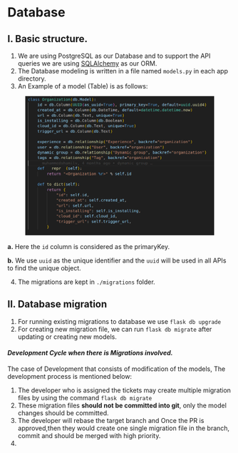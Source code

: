 # Database

## I. Basic structure.

1. We are using PostgreSQL as our Database and to support the API queries we are using [SQLAlchemy](https://www.sqlalchemy.org/) as our ORM.
2. The Database modeling is written in a file named `models.py` in each  app directory.
3. An Example of a model (Table) is as follows:

<figure><img src=".gitbook/assets/Screenshot from 2023-09-07 11-52-05.png" alt="" width="563"><figcaption></figcaption></figure>

&#x20;   **a.** Here the `id` column is considered as the primaryKey.

&#x20;   **b.** We use `uuid` as the unique identifier and the `uuid` will be used in all APIs to find the unique object.

4. The migrations are kept in `./migrations` folder.

## II. Database migration

1. For running existing migrations to database we use `flask db upgrade`
2. For creating new migration file, we can run `flask db migrate`  after updating or creating new models.

#### _Development Cycle when there is Migrations involved._

The case of Development that consists of modification of the models, The development process is mentioned below:

1. The developer who is assigned the tickets may create multiple migration files by using the command `flask db migrate`
2. These migration files **should not be committed into git**, only the model changes should be committed.
3. The developer will rebase the target branch and Once the PR is approved,then they would create one single migration file in the branch, commit and should be merged with high priority.
4.


